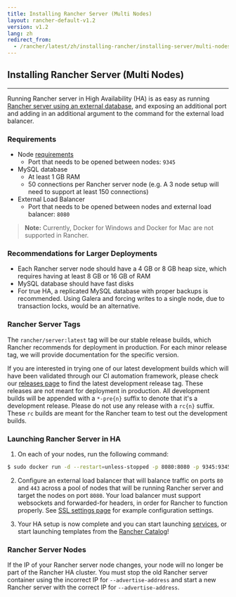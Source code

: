 ```yaml
---
title: Installing Rancher Server (Multi Nodes)
layout: rancher-default-v1.2
version: v1.2
lang: zh
redirect_from:
  - /rancher/latest/zh/installing-rancher/installing-server/multi-nodes/
---
```


## Installing Rancher Server (Multi Nodes)
---

Running Rancher server in High Availability (HA) is as easy as running [Rancher server using an external database]({{site.baseurl}}/rancher/{{page.version}}/{{page.lang}}/installing-rancher/installing-server/#using-an-external-database), and exposing an additional port and adding in an additional argument to the command for the external load balancer.

### Requirements

* Node [requirements]({{site.baseurl}}/rancher/{{page.version}}/{{page.lang}}/installing-rancher/installing-server/#requirements)
    * Port that needs to be opened between nodes: `9345`
* MySQL database
    * At least 1 GB RAM
    * 50 connections per Rancher server node (e.g. A 3 node setup will need to support at least 150 connections)
* External Load Balancer
    * Port that needs to be opened between nodes and external load balancer: `8080`

> **Note:** Currently, Docker for Windows and Docker for Mac are not supported in Rancher.

### Recommendations for Larger Deployments

* Each Rancher server node should have a 4 GB or 8 GB heap size, which requires having at least 8 GB or 16 GB of RAM
* MySQL database should have fast disks
* For true HA, a replicated MySQL database with proper backups is recommended. Using Galera and forcing writes to a single node, due to transaction locks, would be an alternative.

### Rancher Server Tags

The `rancher/server:latest` tag will be our stable release builds, which Rancher recommends for deployment in production. For each minor release tag, we will provide documentation for the specific version.

If you are interested in trying one of our latest development builds which will have been validated through our CI automation framework, please check our [releases page](https://github.com/rancher/rancher/releases) to find the latest development release tag. These releases are not meant for deployment in production. All development builds will be appended with a `*-pre{n}` suffix to denote that it's a development release. Please do not use any release with a `rc{n}` suffix. These `rc` builds are meant for the Rancher team to test out the development builds.

### Launching Rancher Server in HA

1. On each of your nodes, run the following command:

```bash
$ sudo docker run -d --restart=unless-stopped -p 8080:8080 -p 9345:9345 rancher/server --db-host myhost.example.com --db-port 3306 --db-user username --db-pass password --db-name cattle --advertise-address <IP_of_Node>
```

2. Configure an external load balancer that will balance traffic on ports `80` and `443` across a pool of nodes that will be running Rancher server and target the nodes on port `8080`. Your load balancer must support websockets and forwarded-for headers, in order for Rancher to function properly. See [SSL settings page]({{site.baseurl}}/rancher/{{page.version}}/{{page.lang}}//installing-rancher/installing-server/basic-ssl-config/) for example configuration settings.

3. Your HA setup is now complete and you can start launching [services]({{site.baseurl}}/rancher/{{page.version}}/{{page.lang}}/cattle/adding-services/), or start launching templates from the [Rancher Catalog]({{site.baseurl}}/rancher/{{page.version}}/{{page.lang}}/catalog/)!

### Rancher Server Nodes

If the IP of your Rancher server node changes, your node will no longer be part of the Rancher HA cluster. You must stop the old Rancher server container using the incorrect IP for `--advertise-address` and start a new Rancher server with the correct IP for `--advertise-address`.

